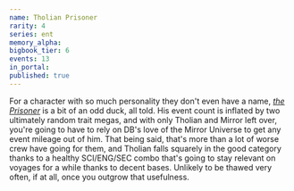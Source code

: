 ```yaml
---
name: Tholian Prisoner
rarity: 4
series: ent
memory_alpha:
bigbook_tier: 6
events: 13
in_portal:
published: true
---
```


For a character with so much personality they don't even have a name, [_the Prisoner_](https://www.youtube.com/watch?v=z0rio3IPXXU) is a bit of an odd duck, all told. His event count is inflated by two ultimately random trait megas, and with only Tholian and Mirror left over, you're going to have to rely on DB's love of the Mirror Universe to get any event mileage out of him. That being said, that's more than a lot of worse crew have going for them, and Tholian falls squarely in the good category thanks to a healthy SCI/ENG/SEC combo that's going to stay relevant on voyages for a while thanks to decent bases. Unlikely to be thawed very often, if at all, once you outgrow that usefulness.

